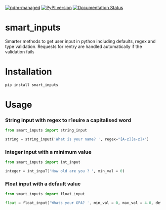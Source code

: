 [![pdm-managed](https://img.shields.io/badge/pdm-managed-blueviolet)](https://pdm.fming.dev)
[![PyPI version](https://badge.fury.io/py/smart-inputs.svg)](https://badge.fury.io/py/smart-inputs)
[![Documentation Status](https://readthedocs.org/projects/smart-inputs/badge/?version=latest)](https://smart-inputs.readthedocs.io/en/latest/?badge=latest)



# smart_inputs
Smarter methods to get user input in python including defaults, regex and type validation. Requests for rentry are handled automatically if the validation fails

# Installation
```sh
pip install smart_inputs
```
# Usage

### String input with regex to r1euire a capitalised word
```py
from smart_inputs import string_input

string = string_input('What is your name? ', regex="[A-z][a-z]+")
```

### Integer input with a minimum value
```py
from smart_inputs import int_input

integer = int_inpuT('How old are you ? ', min_val = 0)
```
### Float input with a default value
```py
from smart_inputs import float_input

float = float_input('Whats your GPA? ', min_val = 0, max_val = 4.0, default = 2.5)
```